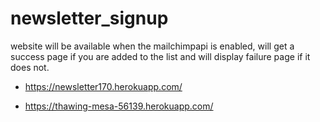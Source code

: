 # newsletter_signup

website will be available when the mailchimpapi is enabled, will get a success page if you are added to the list and will display failure page if it does not.

- https://newsletter170.herokuapp.com/

- https://thawing-mesa-56139.herokuapp.com/

